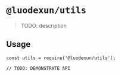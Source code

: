 # `@luodexun/utils`

> TODO: description

## Usage

```
const utils = require('@luodexun/utils');

// TODO: DEMONSTRATE API
```
